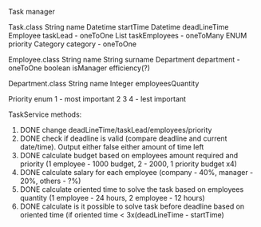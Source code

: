 Task manager

Task.class
 String name
 Datetime startTime
 Datetime deadLineTime
 Employee taskLead - oneToOne
 List<Employee> taskEmployees - oneToMany
 ENUM priority
 Category category - oneToOne

Employee.class
 String name
 String surname
 Department department - oneToOne
 boolean isManager
 efficiency(?)

Department.class
 String name
 Integer employeesQuantity


Priority enum
 1 - most important
 2 
 3
 4 - lest important
 
TaskService methods:
 1. DONE change deadLineTime/taskLead/employees/priority
 2. DONE check if deadline is valid (compare deadline and current date/time). Output either false either amount of time left
 3. DONE calculate budget based on employees amount required and priority (1 employee - 1000 budget, 2 - 2000, 1 priority budget x4)
 4. DONE calculate salary for each employee (company - 40%, manager - 20%, others - ?%)
 5. DONE calculate oriented time to solve the task based on employees quantity (1 employee - 24 hours, 2 employee - 12 hours)
 6. DONE calculate is it possible to solve task before deadline based on oriented time (if oriented time < 3x(deadLineTime - startTime)

